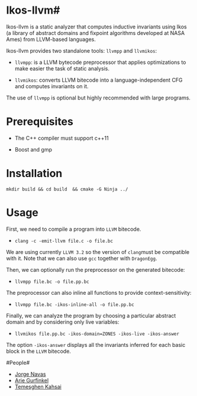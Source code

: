 # Ikos-llvm#

Ikos-llvm is a static analyzer that computes inductive invariants
using Ikos (a library of abstract domains and fixpoint algorithms
developed at NASA Ames) from LLVM-based languages.

Ikos-llvm provides two standalone tools: `llvmpp` and `llvmikos`:

- `llvmpp`: is a LLVM bytecode preprocessor that applies optimizations to make easier
the task of static analysis. 

- `llvmikos`:  converts LLVM bitecode into a language-independent CFG and computes invariants on it. 

The use of `llvmpp` is optional but highly recommended with large programs.

# Prerequisites #

- The C++ compiler must support c++11

- Boost and gmp

# Installation #

`
mkdir build && cd build  && cmake -G Ninja ../
`

# Usage #

First, we need to compile a program into `LLVM` bitecode.
 
- `clang -c -emit-llvm file.c -o file.bc` 

We are using currently `LLVM 3.2` so the version of `clang`must be compatible with it.
Note that we can also use `gcc` together with `DragonEgg`.

Then, we can optionally run the preprocessor on the generated bitecode:

- `llvmpp file.bc -o file.pp.bc` 

The preprocessor can also inline all functions to provide context-sensitivity:

- `llvmpp file.bc -ikos-inline-all -o file.pp.bc` 

Finally, we can analyze the program by choosing a particular abstract domain and by considering only live variables:

- `llvmikos file.pp.bc -ikos-domain=ZONES -ikos-live -ikos-answer`

The option `-ikos-answer` displays all the invariants inferred for each basic block in the `LLVM` bitecode.

#People#

* [Jorge Navas](http://ti.arc.nasa.gov/profile/jorge/)
* [Arie Gurfinkel](arieg.bitbucket.org)
* [Temesghen Kahsai](http://www.lememta.info/)
